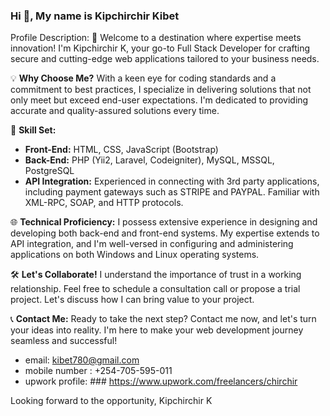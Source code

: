 ### Hi 👋, My name is Kipchirchir Kibet

Profile Description:
🚀 Welcome to a destination where expertise meets innovation! I'm Kipchirchir K, your go-to Full Stack Developer for crafting secure and cutting-edge web applications tailored to your business needs.

💡 **Why Choose Me?**
With a keen eye for coding standards and a commitment to best practices, I specialize in delivering solutions that not only meet but exceed end-user expectations. I'm dedicated to providing accurate and quality-assured solutions every time.

🔧 **Skill Set:**
- **Front-End:** HTML, CSS, JavaScript (Bootstrap)
- **Back-End:** PHP (Yii2, Laravel, Codeigniter), MySQL, MSSQL, PostgreSQL
- **API Integration:** Experienced in connecting with 3rd party applications, including payment gateways such as STRIPE and PAYPAL. Familiar with XML-RPC, SOAP, and HTTP protocols.

🌐 **Technical Proficiency:**
I possess extensive experience in designing and developing both back-end and front-end systems. My expertise extends to API integration, and I'm well-versed in configuring and administering applications on both Windows and Linux operating systems.

🛠️ **Let's Collaborate!**
I understand the importance of trust in a working relationship. Feel free to schedule a consultation call or propose a trial project. Let's discuss how I can bring value to your project.

📞 **Contact Me:**
Ready to take the next step? Contact me now, and let's turn your ideas into reality. I'm here to make your web development journey seamless and successful!
- email:  kibet780@gmail.com
- mobile number : +254-705-595-011
- upwork profile: ### https://www.upwork.com/freelancers/chirchir


Looking forward to the opportunity,
Kipchirchir K
